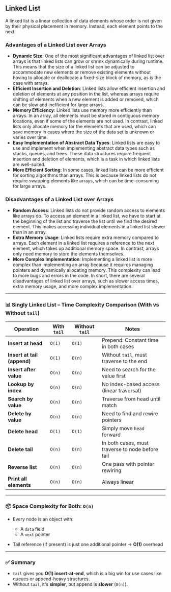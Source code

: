## Linked List
A linked list is a linear collection of data elements whose order is not given by their physical placement in memory. Instead, each element points to the next.

### Advantages of a Linked List over Arrays

- **Dynamic Size**: One of the most significant advantages of linked list over arrays is that linked lists can grow or shrink dynamically during runtime. This means that the size of a linked list can be adjusted to accommodate new elements or remove existing elements without having to allocate or deallocate a fixed-size block of memory, as is the case with arrays.
- **Efficient Insertion and Deletion**: Linked lists allow efficient insertion and deletion of elements at any position in the list, whereas arrays require shifting of elements when a new element is added or removed, which can be slow and inefficient for large arrays.
- **Memory Efficiency**: Linked lists use memory more efficiently than arrays. In an array, all elements must be stored in contiguous memory locations, even if some of the elements are not used. In contrast, linked lists only allocate memory for the elements that are used, which can save memory in cases where the size of the data set is unknown or varies over time.
- **Easy Implementation of Abstract Data Types**: Linked lists are easy to use and implement when implementing abstract data types such as stacks, queues, and trees. These data structures require frequent insertion and deletion of elements, which is a task in which linked lists are well-suited.
- **More Efficient Sorting**: In some cases, linked lists can be more efficient for sorting algorithms than arrays. This is because linked lists do not require swapping elements like arrays, which can be time-consuming for large arrays.

### Disadvantages of a Linked List over Arrays

- **Random Access**: Linked lists do not provide random access to elements like arrays do. To access an element in a linked list, we have to start at the beginning of the list and traverse the list until we find the desired element. This makes accessing individual elements in a linked list slower than in an array.
- **Extra Memory Usage**: Linked lists require extra memory compared to arrays. Each element in a linked list requires a reference to the next element, which takes up additional memory space. In contrast, arrays only need memory to store the elements themselves.
- **More Complex Implementation**: Implementing a linked list is more complex than implementing an array because it requires managing pointers and dynamically allocating memory. This complexity can lead to more bugs and errors in the code.
In short, there are several disadvantages of linked list over arrays, such as slower access times, extra memory usage, and more complex implementation.


---

### 📊 Singly Linked List – Time Complexity Comparison (With vs Without `tail`)

| Operation                   | With `tail` | Without `tail` | Notes                                            |
| --------------------------- | ----------- | -------------- | ------------------------------------------------ |
| **Insert at head**          | `O(1)`      | `O(1)`         | Prepend: Constant time in both cases             |
| **Insert at tail (append)** | `O(1)`      | `O(n)`         | Without `tail`, must traverse to the end         |
| **Insert after value**      | `O(n)`      | `O(n)`         | Need to search for the value first               |
| **Lookup by index**         | `O(n)`      | `O(n)`         | No index-based access (linear traversal)         |
| **Search by value**         | `O(n)`      | `O(n)`         | Traverse from head until match                   |
| **Delete by value**         | `O(n)`      | `O(n)`         | Need to find and rewire pointers                 |
| **Delete head**             | `O(1)`      | `O(1)`         | Simply move `head` forward                       |
| **Delete tail**             | `O(n)`      | `O(n)`         | In both cases, must traverse to node before tail |
| **Reverse list**            | `O(n)`      | `O(n)`         | One pass with pointer rewiring                   |
| **Print all elements**      | `O(n)`      | `O(n)`         | Always linear                                    |

---

### 📦 Space Complexity for Both: `O(n)`

* Every node is an object with:

  * A `data` field
  * A `next` pointer
* Tail reference (if present) is just one additional pointer → **O(1)** overhead

---

### ✅ Summary

* `tail` gives you **O(1) insert-at-end**, which is a big win for use cases like queues or append-heavy structures.
* Without `tail`, it's **simpler**, but append is **slower** (`O(n)`).
